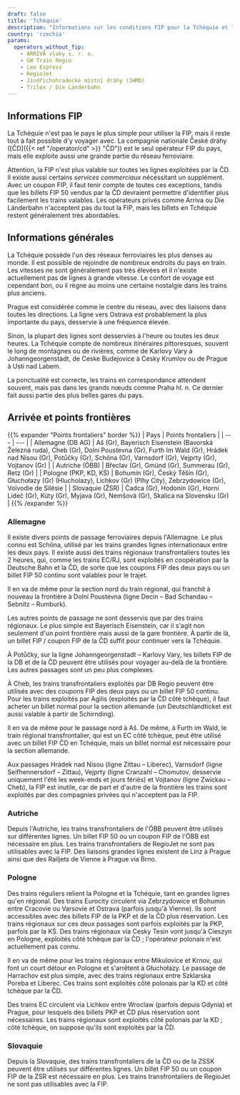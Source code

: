 ```yaml
---
draft: false
title: 'Tchéquie'
description: "Informations sur les conditions FIP pour la Tchéquie et les opérateurs proposant des réductions."
country: 'czechia'
params:
  operators_without_fip:
    - ARRIVA vlaky s. r. o.
    - GW Train Regio
    - Leo Express
    - RegioJet
    - Jindřichohradecké místní dráhy (JHMD)
    - Trilex / Die Länderbahn
---
```

## Informations FIP

La Tchéquie n'est pas le pays le plus simple pour utiliser la FIP, mais il reste tout à fait possible d'y voyager avec. La compagnie nationale České dráhy ([ČD]({{< ref "/operator/cd" >}} "ČD")) est le seul opérateur FIP du pays, mais elle exploite aussi une grande partie du réseau ferroviaire.

Attention, la FIP n'est plus valable sur toutes les lignes exploitées par la ČD. Il existe aussi certains _services commerciaux_ nécessitant un supplément. Avec un coupon FIP, il faut tenir compte de toutes ces exceptions, tandis que les billets FIP 50 vendus par la ČD devraient permettre d'identifier plus facilement les trains valables. Les opérateurs privés comme Arriva ou Die Länderbahn n'acceptent pas du tout la FIP, mais les billets en Tchéquie restent généralement très abordables.

## Informations générales

La Tchéquie possède l'un des réseaux ferroviaires les plus denses au monde. Il est possible de rejoindre de nombreux endroits du pays en train. Les vitesses ne sont généralement pas très élevées et il n'existe actuellement pas de lignes à grande vitesse. Le confort de voyage est cependant bon, ou il règne au moins une certaine nostalgie dans les trains plus anciens.

Prague est considérée comme le centre du réseau, avec des liaisons dans toutes les directions. La ligne vers Ostrava est probablement la plus importante du pays, desservie à une fréquence élevée.

Sinon, la plupart des lignes sont desservies à l'heure ou toutes les deux heures. La Tchéquie compte de nombreux itinéraires pittoresques, souvent le long de montagnes ou de rivières, comme de Karlovy Vary à Johanngeorgenstadt, de Ceske Budejovice à Cesky Krumlov ou de Prague à Usti nad Labem.

La ponctualité est correcte, les trains en correspondance attendent souvent, mais pas dans les grands nœuds comme Praha hl. n. Ce dernier fait aussi partie des plus belles gares du pays.

## Arrivée et points frontières

{{% expander "Points frontaliers" border %}}
| Pays | Points frontaliers |
| --- | --- |
| Allemagne (DB AG) | Aš (Gr), Bayerisch Eisenstein (Bavorská Železná ruda), Cheb (Gr), Dolní Poustevna (Gr), Furth Im Wald (Gr), Hrádek nad Nisou (Gr), Potůčky (Gr), Schöna (Gr), Varnsdorf (Gr), Vejprty (Gr), Vojtanov (Gr) |
| Autriche (ÖBB) | Břeclav (Gr), Gmünd (Gr), Summerau (Gr), Retz (Gr) |
| Pologne (PKP, KD, KŚ) | Bohumín (Gr), Český Těšín (Gr), Głuchołazy (Gr) (Hlucholazy), Lichkov (Gr) (Plhy City), Zebrzydowice (Gr), Voïvodie de Silésie |
| Slovaquie (ŽSR) | Čadca (Gr), Hodonín (Gr), Horní Lideč (Gr), Kúty (Gr), Myjava (Gr), Nemšová (Gr), Skalica na Slovensku (Gr) |
{{% /expander %}}

### Allemagne
Il existe divers points de passage ferroviaires depuis l'Allemagne. Le plus connu est Schöna, utilisé par les trains grandes lignes internationaux entre les deux pays. Il existe aussi des trains régionaux transfrontaliers toutes les 2 heures, qui, comme les trains EC/RJ, sont exploités en coopération par la Deutsche Bahn et la ČD, de sorte que les coupons FIP des deux pays ou un billet FIP 50 continu sont valables pour le trajet.

Il en va de même pour la section nord du train régional, qui franchit à nouveau la frontière à Dolní Poustevna (ligne Decin – Bad Schandau – Sebnitz – Rumburk).

Les autres points de passage ne sont desservis que par des trains régionaux. Le plus simple est Bayerisch Eisenstein, car il s'agit non seulement d'un point frontière mais aussi de la gare frontière. À partir de là, un billet FIP / coupon FIP de la ČD suffit pour continuer vers la Tchéquie.

À Potůčky, sur la ligne Johanngeorgenstadt – Karlovy Vary, les billets FIP de la DB et de la ČD peuvent être utilisés pour voyager au-delà de la frontière. Les autres passages sont un peu plus complexes.

À Cheb, les trains transfrontaliers exploités par DB Regio peuvent être utilisés avec des coupons FIP des deux pays ou un billet FIP 50 continu. Pour les trains exploités par Agilis (exploités par la ČD côté tchèque), il faut acheter un billet normal pour la section allemande (un Deutschlandticket est aussi valable à partir de Schirnding).

Il en va de même pour le passage nord à Aš. De même, à Furth im Wald, le train régional transfrontalier, qui est un EC côté tchèque, peut être utilisé avec un billet FIP ČD en Tchéquie, mais un billet normal est nécessaire pour la section allemande.

Aux passages Hrádek nad Nisou (ligne Zittau – Liberec), Varnsdorf (ligne Seifhennersdorf – Zittau), Vejprty (ligne Cranzahl – Chomutov, desservie uniquement l'été les week-ends et jours fériés) et Vojtanov (ligne Zwickau – Cheb), la FIP est inutile, car de part et d'autre de la frontière les trains sont exploités par des compagnies privées qui n'acceptent pas la FIP.

### Autriche

Depuis l'Autriche, les trains transfrontaliers de l'ÖBB peuvent être utilisés sur différentes lignes. Un billet FIP 50 ou un coupon FIP de l'ÖBB est nécessaire en plus. Les trains transfrontaliers de RegioJet ne sont pas utilisables avec la FIP. Des liaisons grandes lignes existent de Linz à Prague ainsi que des Railjets de Vienne à Prague via Brno.

### Pologne

Des trains réguliers relient la Pologne et la Tchéquie, tant en grandes lignes qu'en régional. Des trains Eurocity circulent via Zebrzydowice et Bohumin entre Cracovie ou Varsovie et Ostrava (parfois jusqu'à Vienne). Ils sont accessibles avec des billets FIP de la PKP et de la ČD plus réservation. Les trains régionaux sur ces deux passages sont parfois exploités par la PKP, parfois par la KŚ. Des trains régionaux via Cesky Tesin vont jusqu'à Cieszyn en Pologne, exploités côté tchèque par la ČD ; l'opérateur polonais n'est actuellement pas connu.

Il en va de même pour les trains régionaux entre Mikulovice et Krnov, qui font un court détour en Pologne et s'arrêtent à Głuchołazy. Le passage de Harrachov est plus simple, avec des trains régionaux entre Szklarska Poreba et Liberec. Ces trains sont exploités côté polonais par la KD et côté tchèque par la ČD.

Des trains EC circulent via Lichkov entre Wroclaw (parfois depuis Gdynia) et Prague, pour lesquels des billets PKP et ČD plus réservation sont nécessaires. Les trains régionaux sont exploités côté polonais par la KD ; côté tchèque, on suppose qu'ils sont exploités par la ČD.

### Slovaquie

Depuis la Slovaquie, des trains transfrontaliers de la ČD ou de la ZSSK peuvent être utilisés sur différentes lignes. Un billet FIP 50 ou un coupon FIP de la ZSR est nécessaire en plus. Les trains transfrontaliers de RegioJet ne sont pas utilisables avec la FIP.
